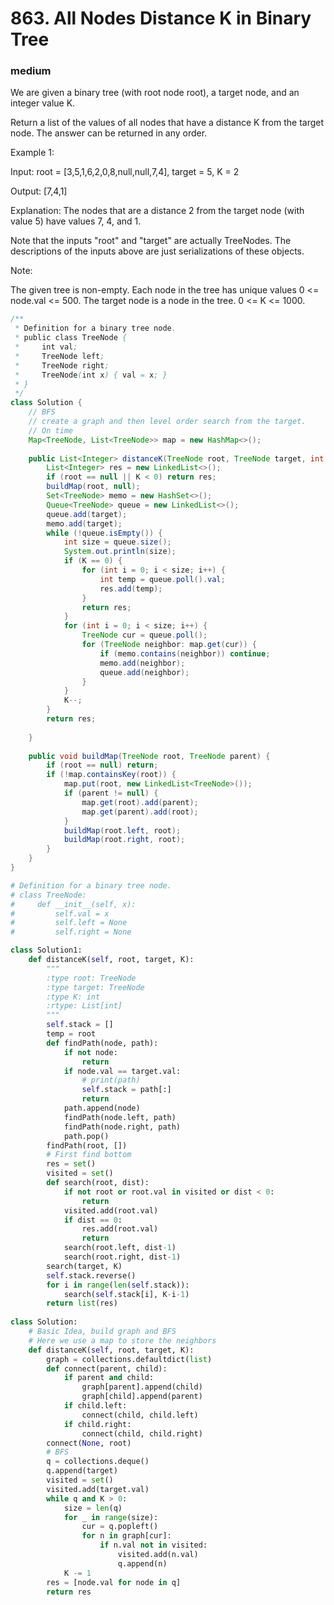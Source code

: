 # 863. All Nodes Distance K in Binary Tree
### medium

We are given a binary tree (with root node root), a target node, and an integer value K.

Return a list of the values of all nodes that have a distance K from the target node.  The answer can be returned in any order.

 

Example 1:

Input: root = [3,5,1,6,2,0,8,null,null,7,4], target = 5, K = 2

Output: [7,4,1]

Explanation: 
The nodes that are a distance 2 from the target node (with value 5)
have values 7, 4, and 1.



Note that the inputs "root" and "target" are actually TreeNodes.
The descriptions of the inputs above are just serializations of these objects.
 

Note:

The given tree is non-empty.
Each node in the tree has unique values 0 <= node.val <= 500.
The target node is a node in the tree.
0 <= K <= 1000.

```Java
/**
 * Definition for a binary tree node.
 * public class TreeNode {
 *     int val;
 *     TreeNode left;
 *     TreeNode right;
 *     TreeNode(int x) { val = x; }
 * }
 */
class Solution {
    // BFS 
    // create a graph and then level order search from the target.
    // On time 
    Map<TreeNode, List<TreeNode>> map = new HashMap<>();
    
    public List<Integer> distanceK(TreeNode root, TreeNode target, int K) {
        List<Integer> res = new LinkedList<>();
        if (root == null || K < 0) return res;
        buildMap(root, null);
        Set<TreeNode> memo = new HashSet<>();
        Queue<TreeNode> queue = new LinkedList<>();
        queue.add(target);
        memo.add(target);
        while (!queue.isEmpty()) {
            int size = queue.size();
            System.out.println(size);
            if (K == 0) {
                for (int i = 0; i < size; i++) {
                    int temp = queue.poll().val;
                    res.add(temp);
                }
                return res;
            }
            for (int i = 0; i < size; i++) {
                TreeNode cur = queue.poll();
                for (TreeNode neighbor: map.get(cur)) {
                    if (memo.contains(neighbor)) continue;
                    memo.add(neighbor);
                    queue.add(neighbor);
                }
            }
            K--;
        }
        return res;
        
    }
    
    public void buildMap(TreeNode root, TreeNode parent) {
        if (root == null) return;
        if (!map.containsKey(root)) {
            map.put(root, new LinkedList<TreeNode>());
            if (parent != null) {
                map.get(root).add(parent);
                map.get(parent).add(root);
            }
            buildMap(root.left, root);
            buildMap(root.right, root);
        }
    }
}
```

```python
# Definition for a binary tree node.
# class TreeNode:
#     def __init__(self, x):
#         self.val = x
#         self.left = None
#         self.right = None

class Solution1:
    def distanceK(self, root, target, K):
        """
        :type root: TreeNode
        :type target: TreeNode
        :type K: int
        :rtype: List[int]
        """
        self.stack = []
        temp = root
        def findPath(node, path):
            if not node:
                return
            if node.val == target.val:
                # print(path)
                self.stack = path[:]
                return
            path.append(node)
            findPath(node.left, path)
            findPath(node.right, path)
            path.pop()
        findPath(root, [])
        # First find bottom
        res = set()
        visited = set()
        def search(root, dist):
            if not root or root.val in visited or dist < 0:
                return
            visited.add(root.val)
            if dist == 0:
                res.add(root.val)
                return
            search(root.left, dist-1)
            search(root.right, dist-1)
        search(target, K)
        self.stack.reverse()
        for i in range(len(self.stack)):
            search(self.stack[i], K-i-1)
        return list(res)
        
class Solution:
    # Basic Idea, build graph and BFS
    # Here we use a map to store the neighbors
    def distanceK(self, root, target, K):
        graph = collections.defaultdict(list)
        def connect(parent, child):
            if parent and child:
                graph[parent].append(child)
                graph[child].append(parent)
            if child.left:
                connect(child, child.left)
            if child.right:
                connect(child, child.right)
        connect(None, root)
        # BFS
        q = collections.deque()
        q.append(target)
        visited = set()
        visited.add(target.val)
        while q and K > 0:
            size = len(q)
            for _ in range(size):
                cur = q.popleft()
                for n in graph[cur]:
                    if n.val not in visited:
                        visited.add(n.val)
                        q.append(n)
            K -= 1
        res = [node.val for node in q]
        return res
                
                
```